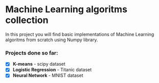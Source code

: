 # Machine Learning algoritms collection
In this project you will find basic implementations of Machine Learning algoritms from scratch using Numpy library.
### Projects done so far: 
- [x] __K-means__ - scipy dataset 
- [x] __Logistic Regression__ - Titanic dataset
- [x] __Neural Network__ - MNIST dataset

